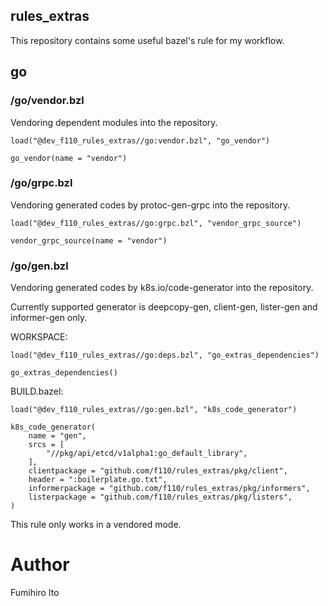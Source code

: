 rules_extras
---

This repository contains some useful bazel's rule for my workflow.

## go

### /go/vendor.bzl

Vendoring dependent modules into the repository.

```starlark
load("@dev_f110_rules_extras//go:vendor.bzl", "go_vendor")

go_vendor(name = "vendor")
```

### /go/grpc.bzl

Vendoring generated codes by protoc-gen-grpc into the repository.

```starlark
load("@dev_f110_rules_extras//go:grpc.bzl", "vendor_grpc_source")

vendor_grpc_source(name = "vendor")
```

### /go/gen.bzl

Vendoring generated codes by k8s.io/code-generator into the repository.

Currently supported generator is deepcopy-gen, client-gen, lister-gen and informer-gen only.

WORKSPACE:

```starlark
load("@dev_f110_rules_extras//go:deps.bzl", "go_extras_dependencies")

go_extras_dependencies()
```

BUILD.bazel:

```starlark
load("@dev_f110_rules_extras//go:gen.bzl", "k8s_code_generator")

k8s_code_generator(
    name = "gen",
    srcs = [
        "//pkg/api/etcd/v1alpha1:go_default_library",
    ],
    clientpackage = "github.com/f110/rules_extras/pkg/client",
    header = ":boilerplate.go.txt",
    informerpackage = "github.com/f110/rules_extras/pkg/informers",
    listerpackage = "github.com/f110/rules_extras/pkg/listers",
)
```

This rule only works in a vendored mode.

# Author

Fumihiro Ito